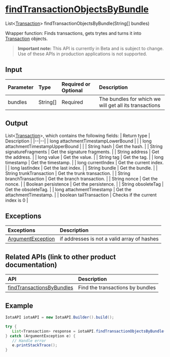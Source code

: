 
# [findTransactionObjectsByBundle](https://github.com/iotaledger/iota-java/blob/master/jota/src/main/java/org/iota/jota/IotaAPI.java#L429)
 List<[Transaction](https://github.com/iotaledger/iota-java/blob/master/jota/src/main/java/org/iota/jota/model/Transaction.java)> findTransactionObjectsByBundle(String[] bundles)

Wrapper function: Finds transactions, gets trytes and turns it into [Transaction](https://github.com/iotaledger/iota-java/blob/master/jota/src/main/java/org/iota/jota/model/Transaction.java) objects.
> **Important note:** This API is currently in Beta and is subject to change. Use of these APIs in production applications is not supported.

## Input
| Parameter       | Type | Required or Optional | Description |
|:---------------|:--------|:--------| :--------|
| bundles | String[] | Required | The bundles for which we will get all its transactions |
    
## Output
List<[Transaction](https://github.com/iotaledger/iota-java/blob/master/jota/src/main/java/org/iota/jota/model/Transaction.java)>, which contains the following fields:
| Return type | Description |
|--|--|
| long attachmentTimestampLowerBound |  |
| long attachmentTimestampUpperBound |  |
| String hash | Get the hash. |
| String signatureFragments | Get the signature fragments. |
| String address | Get the address. |
| long value | Get the value. |
| String tag | Get the tag. |
| long timestamp | Get the timestamp. |
| long currentIndex | Get the current index. |
| long lastIndex | Get the last index. |
| String bundle | Get the bundle. |
| String trunkTransaction | Get the trunk transaction. |
| String branchTransaction | Get the branch transaction. |
| String nonce | Get the nonce. |
| Boolean persistence | Get the persistence. |
| String obsoleteTag | Get the obsoleteTag. |
| long attachmentTimestamp | Get the attachmentTimestamp. |
| boolean tailTransaction | Checks if the current index is 0 |

## Exceptions
| Exceptions     | Description |
|:---------------|:--------|
| [ArgumentException](https://github.com/iotaledger/iota-java/blob/master/jota/src/main/java/org/iota/jota/error/ArgumentException.java) | if addresses is not a valid array of hashes |

## Related APIs (link to other product documentation)
| API     | Description |
|:---------------|:--------|
| [findTransactionsByBundles](https://github.com/iotaledger/iota-java/blob/master/jota/src/main/java/org/iota/jota/IotaAPICore.java#L316) | Find the transactions by bundles |

 ## Example
 
 ```Java
 IotaAPI iotaAPI = new IotaAPI.Builder().build();

try { 
    List<Transaction> response = iotaAPI.findTransactionObjectsByBundle(new String[]{"LAIWZMGWEHVZRGRHNUVBXOALJWNICVPDFFKHPONXTJMSABOH9RNEAAXIUXZXXOHVYHNERHGSHANULOJOY", "PTNCILSJZXBD9QDBBOZFLDUKVJFSFEDBFRAWFLKSRHKIJKFYHBTBLAUVYCIJEFAAMZXDSIMDXJQIPBATF"});
} catch (ArgumentException e) { 
    // Handle error
    e.printStackTrace(); 
}
 ```
